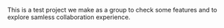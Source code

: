 This is a test project we make as a group to check some features and to explore samless collaboration experience.
